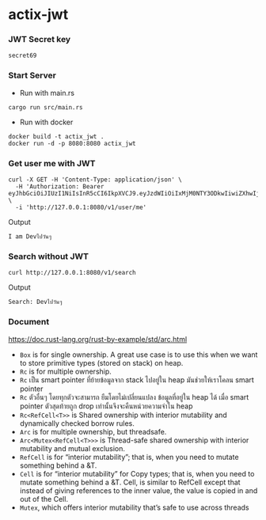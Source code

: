 # actix-jwt

### JWT Secret key

```
secret69
```

### Start Server

- Run with main.rs

```shell
cargo run src/main.rs
```

- Run with docker

```shell
docker build -t actix_jwt .
docker run -d -p 8080:8080 actix_jwt
```

### Get user me with JWT

```shell
curl -X GET -H 'Content-Type: application/json' \
  -H 'Authorization: Bearer eyJhbGciOiJIUzI1NiIsInR5cCI6IkpXVCJ9.eyJzdWIiOiIxMjM0NTY3ODkwIiwiZXhwIjoxNTE2MjM5MDIyMDAwMDAwfQ.rSO8TdzVPu95H54866GV78KhsUWocXO1ryklpXmR0OU' \
  -i 'http://127.0.0.1:8080/v1/user/me'
```

Output

```shell
I am Devไปวันๆ
```

### Search without JWT

```shell
curl http://127.0.0.1:8080/v1/search
```

Output

```shell
Search: Devไปวันๆ
```

### Document

https://doc.rust-lang.org/rust-by-example/std/arc.html

- `Box` is for single ownership. A great use case is to use this when we want to store primitive types (stored on stack) on heap.
- `Rc` is for multiple ownership.
- `Rc` เป็น smart pointer ที่ย้ายข้อมูลจาก stack ไปอยู่ใน heap มันช่วยให้เราโคลน smart pointer 
- `Rc` ตัวอื่นๆ โดยทุกตัวจะสามารถ ยืมโดยไม่เปลี่ยนแปลง ข้อมูลที่อยู่ใน heap ได้ เมื่อ smart pointer ตัวสุดท้ายถูก drop เท่านั้นจึงจะคืนหน่วยความจำใน heap
- `Rc<RefCell<T>>` is Shared ownership with interior mutability and dynamically checked borrow rules.
- `Arc` is for multiple ownership, but threadsafe.
- `Arc<Mutex<RefCell<T>>>` is Thread-safe shared ownership with interior mutability and mutual exclusion.
- `RefCell` is for “interior mutability”; that is, when you need to mutate something behind a &T.
- `Cell` is for “interior mutability” for Copy types; that is, when you need to mutate something behind a &T. Cell, is similar to RefCell except that instead of giving references to the inner value, the value is copied in and out of the Cell.
- `Mutex`, which offers interior mutability that’s safe to use across threads
